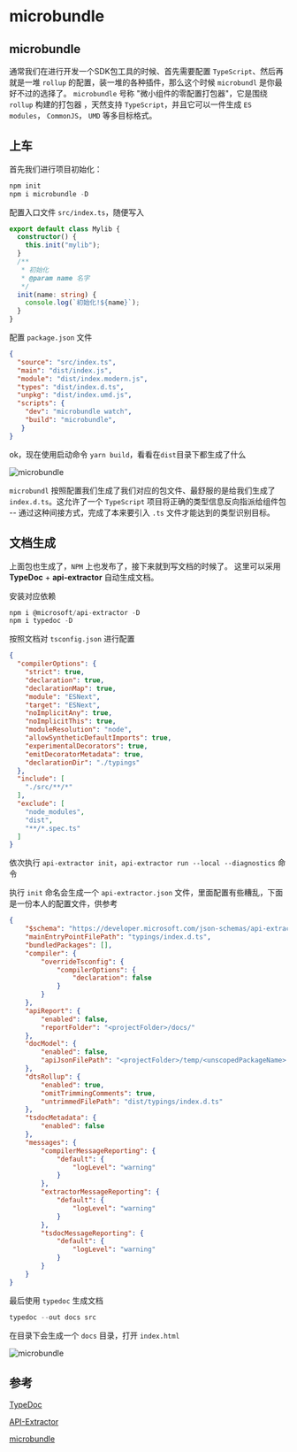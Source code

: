 # microbundle

## microbundle

通常我们在进行开发一个SDK包工具的时候、首先需要配置 `TypeScript`、然后再就是一堆 `rollup` 的配置，装一堆的各种插件，那么这个时候 `microbundl` 是你最好不过的选择了。 `microbundle` 号称 "微小组件的零配置打包器"，它是围绕 `rollup` 构建的打包器 ，天然支持 `TypeScript`，并且它可以一件生成 `ES modules`， `CommonJS`， `UMD` 等多目标格式。

## 上车

首先我们进行项目初始化：

```js
npm init 
npm i microbundle -D
```

配置入口文件 `src/index.ts`，随便写入

```ts
export default class Mylib {
  constructor() {
    this.init("mylib");
  }
  /**
   * 初始化
   * @param name 名字
   */
  init(name: string) {
    console.log(`初始化!${name}`);
  }
}
```

配置 `package.json` 文件 

```json
{
  "source": "src/index.ts",
  "main": "dist/index.js",
  "module": "dist/index.modern.js",
  "types": "dist/index.d.ts",
  "unpkg": "dist/index.umd.js",
  "scripts": {
    "dev": "microbundle watch",
    "build": "microbundle",
   }
}
```

ok，现在使用启动命令 `yarn build`，看看在`dist`目录下都生成了什么  

![microbundle](/engineering/microbundle.png)

`microbundl` 按照配置我们生成了我们对应的包文件、最舒服的是给我们生成了 `index.d.ts`。这允许了一个 `TypeScript` 项目将正确的类型信息反向指派给组件包 -- 通过这种间接方式，完成了本来要引入 `.ts` 文件才能达到的类型识别目标。  

## 文档生成

上面包也生成了，`NPM` 上也发布了，接下来就到写文档的时候了。 这里可以采用 **TypeDoc** + **api-extractor** 自动生成文档。

安装对应依赖 

```js
npm i @microsoft/api-extractor -D
npm i typedoc -D
```

按照文档对 `tsconfig.json` 进行配置 

```json
{
  "compilerOptions": {
    "strict": true,
    "declaration": true,
    "declarationMap": true,
    "module": "ESNext",
    "target": "ESNext",
    "noImplicitAny": true,
    "noImplicitThis": true,
    "moduleResolution": "node",
    "allowSyntheticDefaultImports": true,
    "experimentalDecorators": true,
    "emitDecoratorMetadata": true,
    "declarationDir": "./typings"
  },
  "include": [
    "./src/**/*"
  ],
  "exclude": [
    "node_modules",
    "dist",
    "**/*.spec.ts"
  ]
}
```

依次执行  `api-extractor init`，`api-extractor run --local --diagnostics` 命令

执行 `init` 命名会生成一个 `api-extractor.json` 文件，里面配置有些糟乱，下面是一份本人的配置文件，供参考

```json
{
	"$schema": "https://developer.microsoft.com/json-schemas/api-extractor/v7/api-extractor.schema.json",
	"mainEntryPointFilePath": "typings/index.d.ts",
	"bundledPackages": [],
	"compiler": {
		"overrideTsconfig": {
			"compilerOptions": {
				"declaration": false
			}
		}
	},
	"apiReport": {
		"enabled": false,
		"reportFolder": "<projectFolder>/docs/"
	},
	"docModel": {
		"enabled": false,
		"apiJsonFilePath": "<projectFolder>/temp/<unscopedPackageName>.api.json"
	},
	"dtsRollup": {
		"enabled": true,
		"omitTrimmingComments": true,
		"untrimmedFilePath": "dist/typings/index.d.ts"
	},
	"tsdocMetadata": {
		"enabled": false
	},
	"messages": {
		"compilerMessageReporting": {
			"default": {
				"logLevel": "warning"
			}
		},
		"extractorMessageReporting": {
			"default": {
				"logLevel": "warning"
			}
		},
		"tsdocMessageReporting": {
			"default": {
				"logLevel": "warning"
			}
		}
	}
}
```

最后使用 `typedoc` 生成文档

```js
typedoc --out docs src
```

在目录下会生成一个 `docs` 目录，打开 `index.html`

![microbundle](/engineering/docs.png)

## 参考

[TypeDoc](http://typedoc.org/api/)

[API-Extractor](https://api-extractor.com/pages/setup/invoking/)

[microbundle](https://github.com/developit/microbundle)
